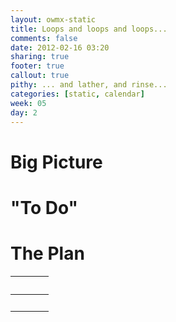 ```yaml
---
layout: owmx-static
title: Loops and loops and loops...
comments: false
date: 2012-02-16 03:20
sharing: true
footer: true
callout: true
pithy: ... and lather, and rinse...
categories: [static, calendar]
week: 05
day: 2
---
```


# Big Picture

# "To Do"

# The Plan

&nbsp; |&nbsp; | &nbsp;
 :-- | :--: | :--
&nbsp; | &nbsp; | &nbsp;

